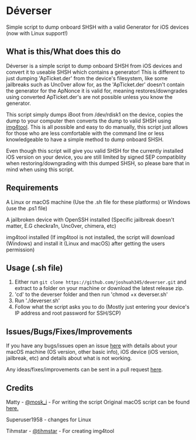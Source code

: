 # Déverser
Simple script to dump onboard SHSH with a valid Generator for iOS devices (now with Linux support!)

## What is this/What does this do

Déverser is a simple script to dump onboard SHSH from iOS devices and convert it to useable SHSH which contains a generator! This is different to just dumping 'ApTicket.der' from the device's filesystem, like some jailbreaks such as Unc0ver allow for, as the 'ApTicket.der' doesn't contain the generator for the ApNonce it is valid for, meaning restores/downgrades using converted ApTicket.der's are not possible unless you know the generator.

This script simply dumps iBoot from /dev/rdisk1 on the device, copies the dump to your computer then converts the dump to valid SHSH using [img4tool](https://github.com/tihmstar/img4tool). This is all possible and easy to do manually, this script just allows for those who are less comfortable with the command line or less knowledgeable to have a simple method to dump onboard SHSH.

Even though this script will give you valid SHSH for the currently installed iOS version on your device, you are still limited by signed SEP compatiblity when restoring/downgrading with this dumped SHSH, so please bare that in mind when using this script.

## Requirements

A Linux or macOS machine (Use the .sh file for these platforms) or Windows (use the .ps1 file)

A jailbroken device with OpenSSH installed (Specific jailbreak doesn't matter, E.G checkra1n, Unc0ver, chimera, etc)

img4tool installed (If img4tool is not installed, the script will download (Windows) and install it (Linux and macOS) after getting the users permission)

## Usage (.sh file)

1. Either run `git clone https://github.com/joshuah345/deverser.git` and extract to a folder on your machine or download the latest release zip.
2. 'cd' to the deverser folder and then run 'chmod +x deverser.sh'
3. Run './deverser.sh'
4. Follow what the script asks you to do (Mostly just entering your device's IP address and root password for SSH/SCP)

## Issues/Bugs/Fixes/Improvements

If you have any bugs/issues open an issue [here](https://github.com/joshuah345/deverser/issues) with details about your macOS machine (OS version, other basic info), iOS device (iOS version, jailbreak, etc) and details about what is not working.

Any ideas/fixes/improvements can be sent in a pull request [here](https://github.com/joshuah345/deverser/pulls).

## Credits

Matty - [@mosk_i](https://twitter.com/moski_dev) - For writing the script
Original macOS script can be found [here.](https://github.com/MatthewPierson/deverser/)

Superuser1958 - changes for Linux

Tihmstar - [@tihmstar](https://twitter.com/tihmstar) - For creating img4tool
